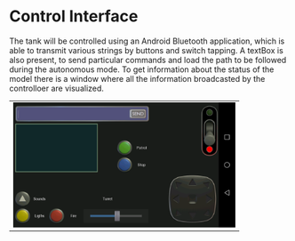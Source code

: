 # Control Interface

The tank will be controlled using an Android Bluetooth application, which is able to transmit various strings by buttons and switch tapping.
A textBox is also present, to send particular commands and load the path to be followed during the autonomous mode.
To get information about the status of the model there is a window where all the information broadcasted by the controlloer are visualized.

||
|:--:|
|<img src="https://github.com/dadit97/Razorback-Project/blob/master/Images/Control_Interface.png" width="400">|